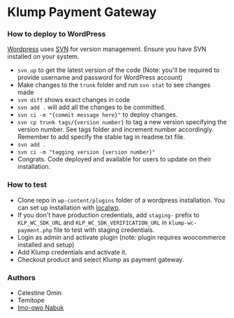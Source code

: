 # Klump Payment Gateway

### How to deploy to WordPress
[Wordpress](https://wordpress.org/) uses [SVN](https://developer.wordpress.org/plugins/wordpress-org/how-to-use-subversion/) for version management.
Ensure you have SVN installed on your system.
- `svn up` to get the latest version of the code (Note: you'll be required to provide username and password for WordPress account)
- Make changes to the `trunk` folder and run `svn stat` to see changes made
- `svn diff` shows exact changes in code
- `svn add .` will add all the changes to be committed.
- `svn ci -m "{commit message here}"` to deploy changes.
- `svn cp trunk tags/{version number}` to tag a new version specifying the version number. See tags folder and increment number accordingly. Remember to add specify the stable tag in readme.txt file.
- `svn add .`
- `svn ci -m "tagging version {version number}"`
- Congrats. Code deployed and available for users to update on their installation.

### How to test
- Clone repo in `wp-content/plugins` folder of a wordpress installation. You can set up installation with [localwp](https://localwp.com/).
- If you don't have production credentials, add `staging-` prefix to `KLP_WC_SDK_URL` and `KLP_WC_SDK_VERIFICATION_URL` in `klump-wc-payment.php` file to test with staging credentials.
- Login as admin and activate plugin (note: plugin requires woocommerce installed and setup)
- Add Klump credentials and activate it.
- Checkout product and select Klump as payment gateway.

### Authors

- Celestine Omin
- Temitope
- [Imo-owo Nabuk](https://github.com/richienabuk)

